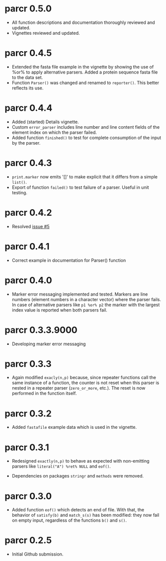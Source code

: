 # parcr 0.5.0

* All function descriptions and documentation thoroughly reviewed and updated.
* Vignettes reviewed and updated.

# parcr 0.4.5

* Extended the fasta file example in the vignette by showing the use of %or% 
  to apply alternative parsers. Added a protein sequence fasta file to the data
  set.
* Function `Parser()` was changed and renamed to `reporter()`. This better 
  reflects its use.

# parcr 0.4.4

* Added (started) Details vignette.
* Custom `error_parser` includes line number and line content fields of the 
  element index on which the parser failed.
* Added function `finished()` to test for complete consumption of the input by
  the parser.

# parcr 0.4.3

* `print.marker` now emits '[]' to make explicit that it differs from a simple
  `list()`.
* Export of function `failed()` to test failure of a parser. Useful in 
  unit testing.

# parcr 0.4.2

* Resolved [issue #5](https://github.com/SystemsBioinformatics/parcr/issues/5)

# parcr 0.4.1

* Correct example in documentation for Parser() function

# parcr 0.4.0

* Marker error messaging implemented and tested. Markers are line numbers 
  (element numbers in a character vector) where the parser fails. In case of
  alternative parsers like `p1 %or% p2` the marker with the largest index value
  is reported when both parsers fail.

# parcr 0.3.3.9000

* Developing marker error messaging

# parcr 0.3.3

* Again modified `exacly(n,p)` because, since repeater functions call the 
  same instance of a function, the counter is not reset when this 
  parser is nested in a repeater parser (`zero_or_more`, etc.). The reset is 
  now performed in the function itself.

# parcr 0.3.2

* Added `fastafile` example data which is used in the vignette.

# parcr 0.3.1

* Redesigned `exactly(n,p)` to behave as expected with non-emitting parsers 
  like `literal("A") %ret% NULL` and `eof()`.

* Dependencies on packages `stringr` and `methods` were removed.

# parcr 0.3.0

* Added function `eof()` which detects an end of file. With that, the behavior
  of `satisfy(b)` and `match_s(s)` has been modified: they now fail on empty 
  input, regardless of the functions `b()` and `s()`.

# parcr 0.2.5

* Initial Github submission.
